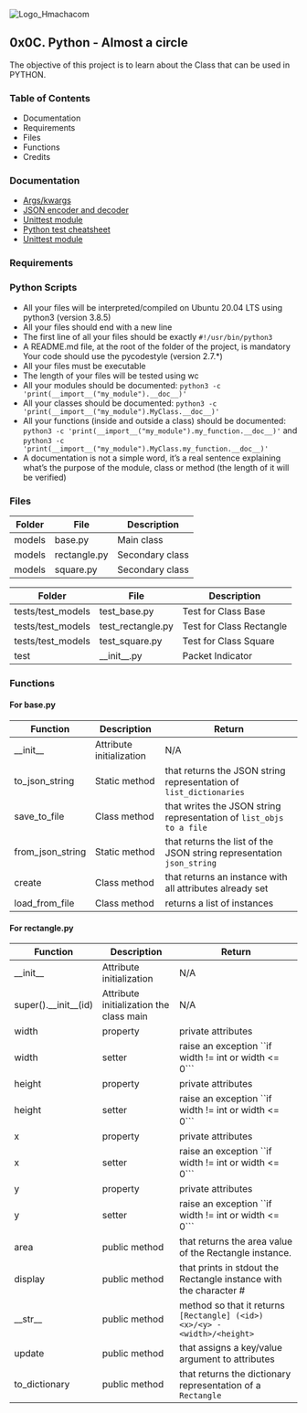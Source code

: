![Logo_Hmachacom](https://i.imgur.com/rgewHiz.png)

## 0x0C. Python - Almost a circle

The objective of this project is to learn about the Class that can be used in PYTHON.

### Table of Contents

- Documentation
- Requirements
- Files
- Functions
- Credits

### Documentation

- [Args/kwargs](https://intranet.hbtn.io/rltoken/LroIjBBI5Gqq3ciR-OHmxg "args/kwargs")
- [JSON encoder and decoder](https://intranet.hbtn.io/rltoken/TY4rfu2AZtXlRmPVNZm1Lw/ "JSON encoder and decoder")
- [Unittest module](https://intranet.hbtn.io/rltoken/T7uxwxtGdbRRW9pkD4eO0g/ "unittest module")
- [Python test cheatsheet](https://intranet.hbtn.io/rltoken/SfEo3RQeAXXYI9yabFRw3g/ "Python test cheatsheet")
- [Unittest module](https://intranet.hbtn.io/rltoken/T7uxwxtGdbRRW9pkD4eO0g/ "unittest module")

### Requirements

### Python Scripts

- All your files will be interpreted/compiled on Ubuntu 20.04 LTS using python3 (version 3.8.5)
- All your files should end with a new line
- The first line of all your files should be exactly ```#!/usr/bin/python3```
- A README.md file, at the root of the folder of the project, is mandatory
Your code should use the pycodestyle (version 2.7.*)
- All your files must be executable
- The length of your files will be tested using wc
- All your modules should be documented: ``python3 -c 'print(__import__("my_module").__doc__)'``
- All your classes should be documented: ``python3 -c 'print(__import__("my_module").MyClass.__doc__)'``
- All your functions (inside and outside a class) should be documented: ``python3 -c 'print(__import__("my_module").my_function.__doc__)'`` and ``python3 -c 'print(__import__("my_module").MyClass.my_function.__doc__)'``
- A documentation is not a simple word, it’s a real sentence explaining what’s the purpose of the module, class or method (the length of it will be verified)

### Files

|Folder  |   File          | Description   |
|--------|-----------------|---------------|
| models |base.py          |Main class     |
| models |rectangle.py     |Secondary class|
| models |square.py        |Secondary class|

|Folder             |File              | Description            |
|-------------------|------------------|------------------------|
| tests/test_models | test_base.py     |Test for Class Base     |
| tests/test_models | test_rectangle.py|Test for Class Rectangle|
| tests/test_models | test_square.py   |Test for Class Square   |
| test              | \_\_init__.py    |Packet Indicator        |

### Functions

#### For base.py

|Function           |    Description        |Return     |
|------------------|----------------------- |-----------|
|\_\_init__        |Attribute initialization| N/A|
|to_json_string    | Static method          | that returns the JSON string representation of ``list_dictionaries``|
|save_to_file|Class method  | that writes the JSON string representation of ``list_objs to a file``|
|from_json_string|Static method  | that returns the list of the JSON string representation ``json_string``|
|create|Class method |  that returns an instance with all attributes already set|
|load_from_file |Class method|returns a list of instances|

#### For rectangle.py

|Function           |    Description        |Return     |
|------------------|----------------------- |-----------|
|\_\_init__        |Attribute initialization| N/A       |
|super().\_\_init__(id)|Attribute initialization the class main|N/A       |
|width| property |private attributes|
|width|setter|raise an exception ``if width != int or width <= 0```|
|height| property |private attributes|
|height|setter|raise an exception ``if width != int or width <= 0```|
|x| property |private attributes|
|x|setter|raise an exception ``if width != int or width <= 0```|
|y| property |private attributes|
|y|setter|raise an exception ``if width != int or width <= 0```|
|area| public method | that returns the area value of the Rectangle instance.|
|display|public method|that prints in stdout the Rectangle instance with the character #|
|\_\_str__|public method|method so that it returns ``[Rectangle] (<id>) <x>/<y> - <width>/<height>``
|update|public method|that assigns a key/value argument to attributes|
|to_dictionary|public method|that returns the dictionary representation of a ``Rectangle``|
